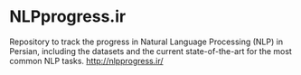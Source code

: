 # NLPprogress.ir
Repository to track the progress in Natural Language Processing (NLP) in Persian, including the datasets and the current state-of-the-art for the most common NLP tasks. http://nlpprogress.ir/
